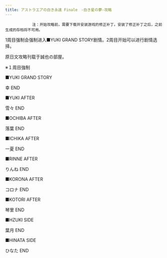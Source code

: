 ```yaml
---
title: アストラエアの白き永遠 Finale　-白き星の夢-攻略
---
```


                注：开始攻略前，需要下载并安装游戏的修正补丁。安装了修正补丁之后，之前生成的存档将不可用。

1周目强制会强制进入■YUKI GRAND STORY剧情。2周目开始可以进行剧情选择。

原日文攻略刊载于誠也の部屋。



※１周目強制

■YUKI GRAND STORY



幸 END



■YUKI AFTER



雪々 END



■OCHIBA AFTER



落葉 END



■ICHIKA AFTER



一夏 END



■RINNE AFTER



りんね END



■KORONA AFTER



コロナ END



■KOTORI AFTER



琴里 END



■HZUKI SIDE



葉月 END



■HINATA SIDE



ひなた END


              

